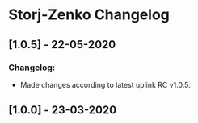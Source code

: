 # Storj-Zenko Changelog

## [1.0.5] - 22-05-2020
### Changelog:
* Made changes according to latest uplink RC v1.0.5.

## [1.0.0] - 23-03-2020
